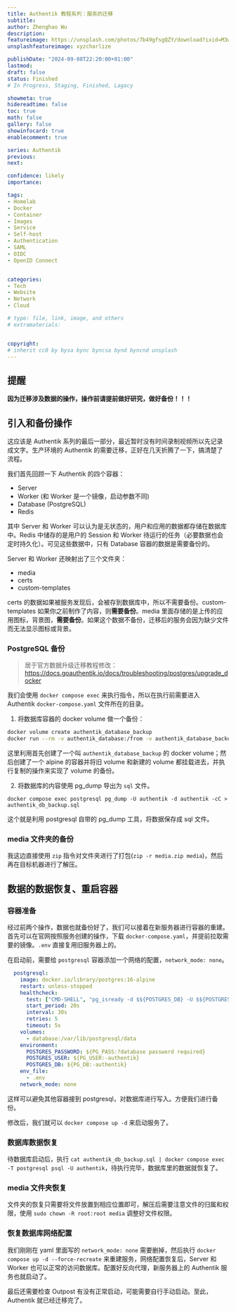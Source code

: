 ```yaml
---
title: Authentik 教程系列：服务的迁移
subtitle: 
author: Zhenghao Wu
description: 
featureimage: https://unsplash.com/photos/7b49gfsgQZY/download?ixid=M3wxMjA3fDB8MXxzZWFyY2h8MTR8fHRyYW5zcG9ydHxlbnwwfHx8fDE3MjU4MDg5MzV8MA&force=true&w=2400
unsplashfeatureimage: xyzcharlize

publishDate: "2024-09-08T22:20:00+01:00"
lastmod: 
draft: false
status: Finished
# In Progress, Staging, Finished, Lagacy

showmeta: true
hidereadtime: false
toc: true
math: false
gallery: false
showinfocard: true
enablecomment: true

series: Authentik
previous:
next:

confidence: likely
importance: 

tags:
- Homelab
- Docker
- Container
- Images
- Service
- Self-host
- Authentication
- SAML
- OIDC
- OpenID Connect


categories:
- Tech
- Website
- Network
- Cloud

# type: file, link, image, and others
# extramaterials:


copyright: 
# inherit cc0 by bysa bync byncsa bynd byncnd unsplash
---
```


## 提醒

**因为迁移涉及数据的操作，操作前请提前做好研究，做好备份！！！**

## 引入和备份操作

这应该是 Authentik 系列的最后一部分，最近暂时没有时间录制视频所以先记录成文字。生产环境的 Authentik 的需要迁移，正好在几天折腾了一下，搞清楚了流程。

我们首先回顾一下 Authentik 的四个容器：

- Server
- Worker (和 Worker 是一个镜像，启动参数不同)
- Database (PostgreSQL)
- Redis

其中 Server 和 Worker 可以认为是无状态的，用户和应用的数据都存储在数据库中。Redis 中储存的是用户的 Session 和 Worker 待运行的任务（必要数据也会定时持久化）。可见这些数据中，只有 Database 容器的数据是需要备份的。

Server 和 Worker 还映射出了三个文件夹：

- media
- certs
- custom-templates

certs 的数据如果被服务发现后，会被存到数据库中，所以不需要备份。custom-templates 如果你之前制作了内容，则**需要备份**。media 里面存储的是上传的应用图标，背景图，**需要备份**。如果这个数据不备份，迁移后的服务会因为缺少文件而无法显示图标或背景。

### PostgreSQL 备份

> 居于官方数据升级迁移教程修改： https://docs.goauthentik.io/docs/troubleshooting/postgres/upgrade_docker

我们会使用 `docker compose exec` 来执行指令，所以在执行前需要进入 Authentik `docker-compose.yaml` 文件所在的目录。

1. 将数据库容器的 docker volume 做一个备份：

```bash
docker volume create authentik_database_backup
docker run --rm -v authentik_database:/from -v authentik_database_backup:/to alpine sh -c 'cd /from && cp -a . /to'
```

这里利用首先创建了一个叫 `authentik_database_backup` 的 docker volume；然后创建了一个 alpine 的容器并将旧 volume 和新建的 volume 都挂载进去，并执行复制的操作来实现了 volume 的备份。

2. 将数据库的内容使用 pg_dump 导出为 `sql` 文件。

`docker compose exec postgresql pg_dump -U authentik -d authentik -cC > authentik_db_backup.sql`

这个就是利用 postgresql 自带的 pg_dump 工具，将数据保存成 sql 文件。

### media 文件夹的备份

我这边直接使用 `zip` 指令对文件夹进行了打包(`zip -r media.zip media`)，然后再在目标机器进行了解压。

## 数据的数据恢复、重启容器

### 容器准备
经过前两个操作，数据也就备份好了，我们可以接着在新服务器进行容器的重建。首先可以在官网按照服务创建的操作，下载 `docker-compose.yaml`，并提前拉取需要的镜像。`.env` 直接复用旧服务器上的。

在启动前，需要给 `postgresql` 容器添加一个网络的配置，`network_mode: none`。

```yaml
  postgresql:
    image: docker.io/library/postgres:16-alpine
    restart: unless-stopped
    healthcheck:
      test: ["CMD-SHELL", "pg_isready -d $${POSTGRES_DB} -U $${POSTGRES_USER}"]
      start_period: 20s
      interval: 30s
      retries: 5
      timeout: 5s
    volumes:
      - database:/var/lib/postgresql/data
    environment:
      POSTGRES_PASSWORD: ${PG_PASS:?database password required}
      POSTGRES_USER: ${PG_USER:-authentik}
      POSTGRES_DB: ${PG_DB:-authentik}
    env_file:
      - .env
    network_mode: none
```

这样可以避免其他容器接到 postgresql，对数据库进行写入。方便我们进行备份。

修改后，我们就可以 `docker compose up -d` 来启动服务了。

### 数据库数据恢复

待数据库启动后，执行 `cat authentik_db_backup.sql | docker compose exec -T postgresql psql -U authentik`，待执行完毕，数据库里的数据就恢复了。

### media 文件夹恢复

文件夹的恢复只需要将文件放置到相应位置即可，解压后需要注意文件的归属和权限，使用 `sudo chown -R root:root media` 调整好文件权限。

### 恢复数据库网络配置

我们刚刚在 yaml 里面写的  `network_mode: none` 需要删掉，然后执行 `docker compose up -d --force-recreate` 来重建服务，网络配置恢复后，Server 和 Worker 也可以正常的访问数据库。配置好反向代理，新服务器上的 Authentik 服务也就启动了。

最后还需要检查 Outpost 有没有正常启动，可能需要自行手动启动。至此，Authentik 就已经迁移完了。
